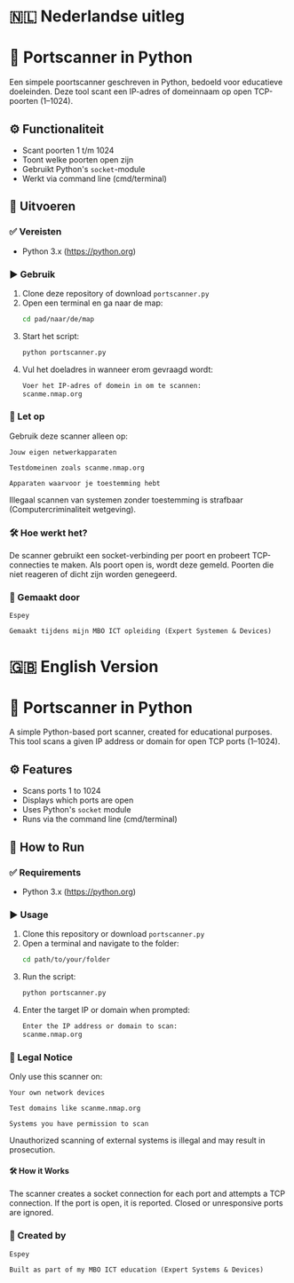 # 🇳🇱 Nederlandse uitleg
# 🔎 Portscanner in Python

Een simpele poortscanner geschreven in Python, bedoeld voor educatieve doeleinden. Deze tool scant een IP-adres of domeinnaam op open TCP-poorten (1–1024).

## ⚙️ Functionaliteit

- Scant poorten 1 t/m 1024
- Toont welke poorten open zijn
- Gebruikt Python's `socket`-module
- Werkt via command line (cmd/terminal)

## 🚀 Uitvoeren

### ✅ Vereisten

- Python 3.x (https://python.org)

### ▶️ Gebruik

1. Clone deze repository of download `portscanner.py`
2. Open een terminal en ga naar de map:
   ```bash
   cd pad/naar/de/map
3. Start het script:
   ```bash
   python portscanner.py

4. Vul het doeladres in wanneer erom gevraagd wordt:
   ```bash
   Voer het IP-adres of domein in om te scannen:
   scanme.nmap.org

### 🔐 Let op

Gebruik deze scanner alleen op:

    Jouw eigen netwerkapparaten

    Testdomeinen zoals scanme.nmap.org

    Apparaten waarvoor je toestemming hebt

Illegaal scannen van systemen zonder toestemming is strafbaar (Computercriminaliteit wetgeving).

### 🛠️ Hoe werkt het?

De scanner gebruikt een socket-verbinding per poort en probeert TCP-connecties te maken. Als poort open is, wordt deze gemeld. Poorten die niet reageren of dicht zijn worden genegeerd.

### 🧠 Gemaakt door

    Espey

    Gemaakt tijdens mijn MBO ICT opleiding (Expert Systemen & Devices)

# 🇬🇧 English Version
# 🔎 Portscanner in Python

A simple Python-based port scanner, created for educational purposes. This tool scans a given IP address or domain for open TCP ports (1–1024).

## ⚙️ Features

- Scans ports 1 to 1024
- Displays which ports are open
- Uses Python's `socket` module
- Runs via the command line (cmd/terminal)

## 🚀 How to Run

### ✅ Requirements

- Python 3.x (https://python.org)

### ▶️ Usage

1. Clone this repository or download `portscanner.py`
2. Open a terminal and navigate to the folder:
   ```bash
   cd path/to/your/folder
   
3. Run the script:
   ```bash
   python portscanner.py

4. Enter the target IP or domain when prompted:
   ```bash
   Enter the IP address or domain to scan:
   scanme.nmap.org 

### 🔐 Legal Notice

Only use this scanner on:

    Your own network devices

    Test domains like scanme.nmap.org

    Systems you have permission to scan

Unauthorized scanning of external systems is illegal and may result in prosecution.

#### 🛠️ How it Works

The scanner creates a socket connection for each port and attempts a TCP connection. If the port is open, it is reported. Closed or unresponsive ports are ignored.

### 🧠 Created by

    Espey

    Built as part of my MBO ICT education (Expert Systems & Devices)